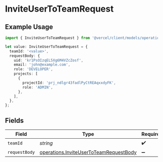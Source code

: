 # InviteUserToTeamRequest

## Example Usage

```typescript
import { InviteUserToTeamRequest } from '@vercel/client/models/operations';

let value: InviteUserToTeamRequest = {
  teamId: '<value>',
  requestBody: {
    uid: 'kr1PsOIzqEL5Xg6M4VZcZosf',
    email: 'john@example.com',
    role: 'DEVELOPER',
    projects: [
      {
        projectId: 'prj_ndlgr43fadlPyCtREAqxxdyFK',
        role: 'ADMIN',
      },
    ],
  },
};
```

## Fields

| Field         | Type                                                                                             | Required           | Description |
| ------------- | ------------------------------------------------------------------------------------------------ | ------------------ | ----------- |
| `teamId`      | _string_                                                                                         | :heavy_check_mark: | N/A         |
| `requestBody` | [operations.InviteUserToTeamRequestBody](../../models/operations/inviteusertoteamrequestbody.md) | :heavy_minus_sign: | N/A         |
